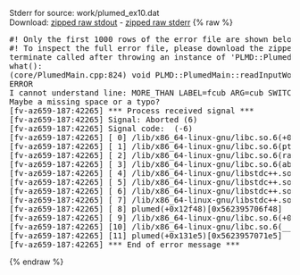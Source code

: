 Stderr for source:  work/plumed_ex10.dat   
Download: [zipped raw stdout](plumed_ex10.dat.plumed.stdout.txt.zip) - [zipped raw stderr](plumed_ex10.dat.plumed.stderr.txt.zip) 
{% raw %}
<pre>
#! Only the first 1000 rows of the error file are shown below
#! To inspect the full error file, please download the zipped raw stderr file above
terminate called after throwing an instance of 'PLMD::Plumed::ExceptionError'
what():
(core/PlumedMain.cpp:824) void PLMD::PlumedMain::readInputWords(const std::vector<std::__cxx11::basic_string<char> >&)
ERROR
I cannot understand line: MORE_THAN LABEL=fcub ARG=cub SWITCH=SMAP R_0=0.45 D_0=0.0 A=8 B=8
Maybe a missing space or a typo?
[fv-az659-187:42265] *** Process received signal ***
[fv-az659-187:42265] Signal: Aborted (6)
[fv-az659-187:42265] Signal code:  (-6)
[fv-az659-187:42265] [ 0] /lib/x86_64-linux-gnu/libc.so.6(+0x42520)[0x7f1779042520]
[fv-az659-187:42265] [ 1] /lib/x86_64-linux-gnu/libc.so.6(pthread_kill+0x12c)[0x7f17790969fc]
[fv-az659-187:42265] [ 2] /lib/x86_64-linux-gnu/libc.so.6(raise+0x16)[0x7f1779042476]
[fv-az659-187:42265] [ 3] /lib/x86_64-linux-gnu/libc.so.6(abort+0xd3)[0x7f17790287f3]
[fv-az659-187:42265] [ 4] /lib/x86_64-linux-gnu/libstdc++.so.6(+0xa2b9e)[0x7f17794a2b9e]
[fv-az659-187:42265] [ 5] /lib/x86_64-linux-gnu/libstdc++.so.6(+0xae20c)[0x7f17794ae20c]
[fv-az659-187:42265] [ 6] /lib/x86_64-linux-gnu/libstdc++.so.6(+0xae277)[0x7f17794ae277]
[fv-az659-187:42265] [ 7] /lib/x86_64-linux-gnu/libstdc++.so.6(__cxa_rethrow+0x4b)[0x7f17794ae52b]
[fv-az659-187:42265] [ 8] plumed(+0x12f48)[0x562395706f48]
[fv-az659-187:42265] [ 9] /lib/x86_64-linux-gnu/libc.so.6(+0x29d90)[0x7f1779029d90]
[fv-az659-187:42265] [10] /lib/x86_64-linux-gnu/libc.so.6(__libc_start_main+0x80)[0x7f1779029e40]
[fv-az659-187:42265] [11] plumed(+0x131e5)[0x5623957071e5]
[fv-az659-187:42265] *** End of error message ***
</pre>
{% endraw %}
